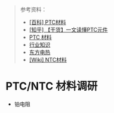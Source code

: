 > 参考资料：
>
> - [[百科] PTC材料](https://baike.baidu.com/item/PTC/13214005)
> - [[知乎] 【干货】一文读懂PTC元件](https://zhuanlan.zhihu.com/p/137369737)
> - [PTC 材料](http://www.ptc-ptc.com/ptccl.htm)
> - [行业知识](https://www.oprof-rec.com/info/what-is-ptc-material-55728415.html)
> - [东方电热](https://www.sgpjbg.com/baogao/61352.html)
> - [[Wiki] NTC材料](https://en.wikipedia.org/wiki/Thermistor)

# PTC/NTC 材料调研

- 铂电阻